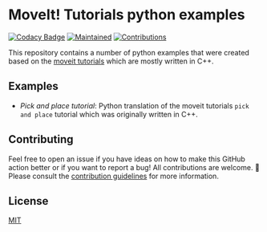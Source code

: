 # MoveIt! Tutorials python examples

[![Codacy Badge](https://app.codacy.com/project/badge/Grade/f18ba970edf04d288bf444e09b207a4e)](https://www.codacy.com/gh/rickstaa/moveit-tutorials-python-examples/dashboard?utm_source=github.com&utm_medium=referral&utm_content=rickstaa/moveit-tutorials-python-examples&utm_campaign=Badge_Grade)
[![Maintained](https://img.shields.io/badge/Maintained%3F-yes-green)](https://github.com/rickstaa/moveit_tutorials_python_examples/pulse)
[![Contributions](https://img.shields.io/badge/contributions-welcome-orange.svg)](contributing.md)

This repository contains a number of python examples that were created based on the [moveit tutorials](https://github.com/ros-planning/moveit_tutorials) which are mostly written in C++.

## Examples

-   _Pick and place tutorial_: Python translation of the moveit tutorials `pick and place` tutorial which was originally written in C++.

## Contributing

Feel free to open an issue if you have ideas on how to make this GitHub action better or if you want to report a bug! All contributions are welcome. :rocket: Please consult the [contribution guidelines](CONTRIBUTING.md) for more information.

## License

[MIT](LICENSE)
